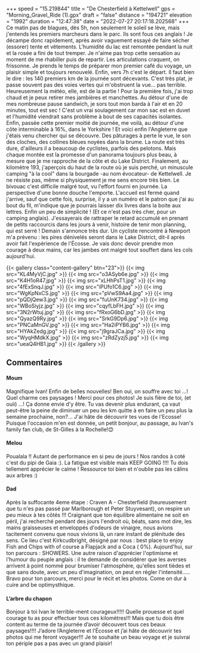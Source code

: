 +++
speed = "15.219844"
title = "De Chesterfield à Kettelwell"
gps = "Morning_Gravel_Ride (1).gpx"
draft = "false"
distance = "194721"
elevation = "1992"
duration = "12:47:38"
date = "2022-07-27 20:17:18.202568"
+++
Ce matin pas de blagues, dès 5h, non seulement le soleil se lève, mais j'entends les premiers marcheurs dans le parc. Ils sont fous ces anglais ! Je décampe donc rapidement, après avoir vaguement essayé de faire sécher (essorer) tente et vêtements. L'humidité du lac est remontée pendant la nuit et la rosée a fini de tout tremper. Je n'aime pas trop cette sensation au moment de me rhabiller puis de repartir. Les articulations craquent, on frissonne. Je prends le temps de préparer mon premier café du voyage, un plaisir simple et toujours renouvelé. Enfin, vers 7h c'est le départ. Il faut bien le dire : les 140 premiers km de la journée sont décevants. C'est très plat, je passe souvent pas des voies vertes qui m'obstruent la vue... pas terrible. Heureusement la météo, elle, est de la partie ! Pour la première fois, j'ai trop chaud et je peux retirer mes jambières et manchettes. Au détour d'une de mes nombreuse pause sandwich, je sors tout mon barda à l'air et en 20 minutes, tout est sec ! C'est un vrai soulagement car mon sac est en duvet et l'humidité viendrait sans problème à bout de ses capacités isolantes. Enfin, passée cette premier moitié de journée, me voilà, au détour d'une côte interminable à 16%, dans le Yorkshire ! Et voici enfin l'Angleterre que j'étais venu chercher qui se découvre. Des pâturages à perte le vue, le son des cloches, des collines bleues noyées dans la brume. La route est très dure, d'ailleurs il a beaucoup de cyclistes, parfois des pelotons. Mais chaque montée est la promesse d'un panorama toujours plus beau, à mesure que je me rapproche de la côte et du Lake District. Finalement, au kilomètre 193, j'aperçois du haut de la route où je suis perché, un minuscule camping "à la cool" dans la bourgade -au nom évocateur- de Kettelwell. Je ne résiste pas, même si physiquement je me sens encore très bien. Le bivouac c'est difficile malgré tout, vu l'effort fourni en journée. La perspective d'une bonne douche l'emporte. L'accueil est fermé quand j'arrive, sauf que cette fois, surprise, il y a un numéro et le patron que j'ai au bout du fil, m'indique que je pourrais laisser dix livres dans la boite aux lettres. Enfin un peu de simplicité ! (Et ce n'est pas très cher, pour un camping anglais). J'essayerais de rattraper le retard accumulé en prenant de petits raccourcis dans les jours à venir, histoire de tenir mon planning, qui est serré ! Demain s'annonce très dur. Un cycliste rencontré à Newport m'a prévenu : les pires dénivelés seront dans le Lake District, dit-il après avoir fait l'expérience de l'Écosse. Je vais donc devoir prendre mon courage à deux mains, car les jambes ont malgré tout souffert dans les cols aujourd'hui.

{{< gallery class="content-gallery" btn="23">}}
{{< img src="KL4MyVjC.jpg" >}}
{{< img src="o3ASyb6e.jpg" >}}
{{< img src="K4H1oR47.jpg" >}}
{{< img src="xLHhPsT1.jpg" >}}
{{< img src="4fExSnqJ.jpg" >}}
{{< img src="iPUfo1C6.jpg" >}}
{{< img src="WgKpNxCS.jpg" >}}
{{< img src="pVwS9Aa4.jpg" >}}
{{< img src="pQDjQew3.jpg" >}}
{{< img src="fuUnK734.jpg" >}}
{{< img src="WBoSiyjz.jpg" >}}
{{< img src="cqyfLbFH.jpg" >}}
{{< img src="3N2rWtuj.jpg" >}}
{{< img src="fRxoG6bD.jpg" >}}
{{< img src="QyazQ9Ry.jpg" >}}
{{< img src="SrkG9Dp6.jpg" >}}
{{< img src="PNCaMnGV.jpg" >}}
{{< img src="Ha2iPYB6.jpg" >}}
{{< img src="HYAkZedg.jpg" >}}
{{< img src="j9graJCa.jpg" >}}
{{< img src="WyqHMdkX.jpg" >}}
{{< img src="zRdZyzj5.jpg" >}}
{{< img src="ueaQ4HB1.jpg" >}}
{{< /gallery >}}

## Commentaires
#### Moum
Magnifique Ivan! Enfin de belles nouvelles! Ben oui, on souffre avec toi ...! Quel charme ces paysages ! Merci pour ces photos! Je suis fière de toi, (et ouii) ...! Ça donne envie d'y être. Tu vas devenir plus endurant, ça vaut peut-être la peine de diminuer un peu les km quitte à en faire un peu plus la semaine prochaine, non?... J'ai hâte de découvrir tes vues de l'Ecosse! Puisque l'occasion m'en est donnée, un petit bonjour, au passage, au Ivan's family fan club, de St-Gilles à la Rochelle!😊
#### Melou
Poualala !! Autant de performance en si peu de jours ! Nos randos à coté c'est du pipi de Gaia :). La fatigue est visible mais KEEP GOING !!!! Tu dois tellement apprécier le calme ! Ressource toi bien et n'oublie pas les câlins aux arbres :)
#### Dad
Après la suffocante 4eme étape : Craven A - Chesterfield (heureusement que tu n'es pas passé par Marlborough et Peter Stuyvesant),
on respire un peu mieux à tes côtés !!!
Craignant que ton équilibre alimentaire ne soit en péril, j'ai recherché pendant des jours l'endroit où, béats, sans mot dire, les mains graisseuses et enveloppés d'odeurs de vinaigre, nous avions tacitement convenu que nous vivions là, un rare instant de plénitude des sens. Ce lieu c'est Kirkcudbright, désigné par nous : best place to enjoy Fish and Chips with of course a Flapjack and a Coca ( 0%).
Aujourd'hui, sur ton parcours : SHOWERS.
Une autre raison d'apprécier l'optimisme et l'humour du peuple anglais : il te demande de considérer que les averses arrivent à point nommé pour brumiser l'atmosphère, qu'elles sont tièdes et que sans doute, avec un peu d'imagination, on peut en régler l'intensité.....
Bravo pour ton parcours, merci pour le récit et les photos.
Come on dur à cuire and be optimysthique.
#### L’arbre du chapon
Bonjour à toi Ivan le terrible-ment courageux!!!!!
Quelle prouesse et quel courage tu as pour effectuer tous ces kilomètres!!!
Mais que tu dois être content au terme de ta journée d’avoir découvert tous ces beaux paysages!!!! J’adore l’Angleterre et l’Écosse et j’ai hâte de découvrir tes photos qui me feront voyager!!! 
Je te souhaite un beau voyage et je suivrai ton périple pas a pas avec un grand plaisir!
